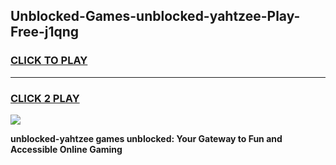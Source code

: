 
## Unblocked-Games-unblocked-yahtzee-Play-Free-j1qng
<h3>
<a href="https://premium76.site?title=unblocked-yahtzee&ref=18A1">CLICK TO PLAY</a></h3>
<hr>

<h3>
<a href="https://premium76.site?title=unblocked-yahtzee&ref=18A1">CLICK 2 PLAY</a>
  
</h3>

<a href="https://premium76.site?title=unblocked-yahtzee&ref=18A1"><img src="https://clearcache.store/games.png"></a>


**unblocked-yahtzee games unblocked: Your Gateway to Fun and Accessible Online Gaming**
